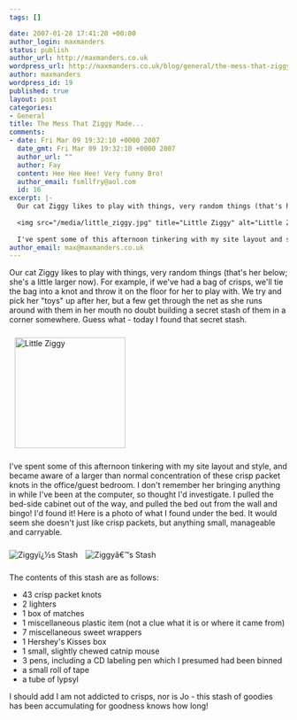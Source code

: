 ```yaml
--- 
tags: []

date: 2007-01-28 17:41:20 +00:00
author_login: maxmanders
status: publish
author_url: http://maxmanders.co.uk
wordpress_url: http://maxmanders.co.uk/blog/general/the-mess-that-ziggy-made/
author: maxmanders
wordpress_id: 19
published: true
layout: post
categories: 
- General
title: The Mess That Ziggy Made...
comments: 
- date: Fri Mar 09 19:32:10 +0000 2007
  date_gmt: Fri Mar 09 19:32:10 +0000 2007
  author_url: ""
  author: Fay
  content: Hee Hee Hee! Very funny Bro!
  author_email: fsmllfry@aol.com
  id: 16
excerpt: |-
  Our cat Ziggy likes to play with things, very random things (that's her below; she's a little larger now).  For example, if we've had a bag of crisps, we'll tie the bag into a knot and throw it on the floor for her to play with.   We try and pick her "toys" up after her, but a few get through the net as she runs around with them in her mouth no doubt building a secret stash of them in a corner somewhere.  Guess what - today I found that secret stash.
  
  <img src="/media/little_ziggy.jpg" title="Little Ziggy" alt="Little Ziggy" hspace="10" vspace="10" width="200" />
  
  I've spent some of this afternoon tinkering with my site layout and style, and became aware of a larger than normal concentration of these crisp packet knots in the office/guest bedroom.
author_email: max@maxmanders.co.uk
---
```

Our cat Ziggy likes to play with things, very random things (that's her below; she's a little larger now).  For example, if we've had a bag of crisps, we'll tie the bag into a knot and throw it on the floor for her to play with.   We try and pick her "toys" up after her, but a few get through the net as she runs around with them in her mouth no doubt building a secret stash of them in a corner somewhere.  Guess what - today I found that secret stash.

<img src="http://maxmanders.co.uk/blog/wp-content/uploads/2007/01/little_ziggy.jpg" title="Little Ziggy" alt="Little Ziggy" hspace="10" vspace="10" width="200" />

I've spent some of this afternoon tinkering with my site layout and style, and became aware of a larger than normal concentration of these crisp packet knots in the office/guest bedroom.<!--more-->  I don't remember her bringing anything in while I've been at the computer, so thought I'd investigate.  I pulled the bed-side cabinet out of the way, and pulled the bed out from the wall and bingo! I'd found it!
Here is a photo of what I found under the bed.  It would seem she doesn't just like crisp packets, but anything small, manageable and carryable.

<img src="http://maxmanders.co.uk/wordpress/wp-content/uploads/2007/01/ziggy_mess.jpg" alt="Ziggy&iuml;&iquest;&frac12;s Stash" />
<img src="http://maxmanders.co.uk/blog/wp-content/uploads/2007/01/ziggy_mess.jpg" title="Ziggy&acirc;&euro;&trade;s Stash" alt="Ziggy&acirc;&euro;&trade;s Stash" border="0" hspace="10" vspace="10" />

The contents of this stash are as follows:
<ul>
	<li>43 crisp packet knots</li>
	<li>2 lighters</li>
	<li>1 box of matches</li>
	<li>1 miscellaneous plastic item (not a clue what it is or where it came from)</li>
	<li>7 miscellaneous sweet wrappers</li>
	<li>1 Hershey's Kisses box</li>
	<li>1 small, slightly chewed catnip mouse</li>
	<li>3 pens, including a CD labeling pen which I presumed had been binned</li>
	<li>a small roll of tape</li>
	<li>a tube of lypsyl</li>
</ul>
I should add I am not addicted to crisps, nor is Jo - this stash of goodies has been accumulating for goodness knows how long!

